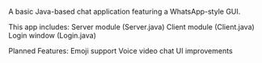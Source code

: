 A basic Java-based chat application featuring a WhatsApp-style GUI.

This app includes: Server module (Server.java) Client module (Client.java) Login window (Login.java)

Planned Features: Emoji support Voice video chat UI improvements
